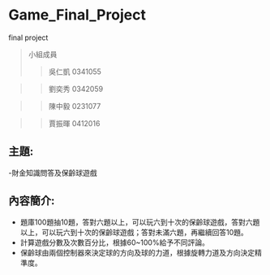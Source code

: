 # Game_Final_Project
final project
> 小組成員
>> 吳仁凱 0341055

>> 劉奕秀 0342059

>> 陳中毅 0231077

>> 賈振暉 0412016

## 主題:
-財金知識問答及保齡球遊戲

## 內容簡介:
- 題庫100題抽10題，答對六題以上，可以玩六到十次的保齡球遊戲，答對六題以上，可以玩六到十次的保齡球遊戲；答對未滿六題，再繼續回答10題。
- 計算遊戲分數及次數百分比，根據60~100%給予不同評論。
- 保齡球由兩個控制器來決定球的方向及球的力道，根據旋轉力道及方向決定精準度。
